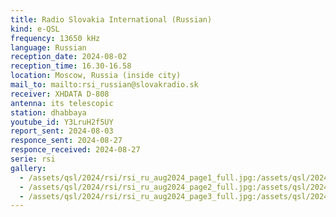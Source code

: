 ```yaml
---
title: Radio Slovakia International (Russian)
kind: e-QSL
frequency: 13650 kHz
language: Russian
reception_date: 2024-08-02
reception_time: 16.30-16.58
location: Moscow, Russia (inside city)
mail_to: mailto:rsi_russian@slovakradio.sk
receiver: XHDATA D-808
antenna: its telescopic
station: dhabbaya
youtube_id: Y3LruH2f5UY
report_sent: 2024-08-03
responce_sent: 2024-08-27
responce_received: 2024-08-27
serie: rsi
gallery:
  - /assets/qsl/2024/rsi/rsi_ru_aug2024_page1_full.jpg:/assets/qsl/2024/rsi/rsi_ru_aug2024_page1_small.jpg
  - /assets/qsl/2024/rsi/rsi_ru_aug2024_page2_full.jpg:/assets/qsl/2024/rsi/rsi_ru_aug2024_page2_small.jpg
  - /assets/qsl/2024/rsi/rsi_ru_aug2024_page3_full.jpg:/assets/qsl/2024/rsi/rsi_ru_aug2024_page3_small.jpg
---
```

